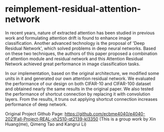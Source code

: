 # reimplement-residual-attention-network

In recent years, nature of extracted attention has been studied in previous work and formulating attention drift is found to enhance image classification. Another advanced technology is the proposal of 'Deep Residual Network', which solved problems in deep neural networks. Based on these two techniques, the authors of this paper proposed a combination of attention module and residual network and this Attention Residual Network achieved great performance in image classification tasks.

In our implementation, based on the original architecture, we modified some units in it and generated our own attention residual network. We evaluated the performance of our design on both CIFAR-10 and CIFAR-100 dataset and obtained nearly the same results in the original paper. We also tested the performance of shortcut connection by replacing it with convolution layers. From the results, it truns out applying shortcut connection increases performance of deep network.

Original Project Github Page: https://github.com/ecbme4040/e4040-2021Fall-Project-REAL-xh2510-qt2139-kl3350
(This is a group work by Xin Huang(me), Qimeng Tao and Kangrui Li)
